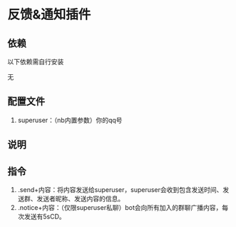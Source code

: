 # 反馈&通知插件
## 依赖
以下依赖需自行安装

无
## 配置文件

1. superuser：（nb内置参数）你的qq号
   
## 说明

## 指令
1. .send+内容：将内容发送给superuser，superuser会收到包含发送时间、发送群、发送者昵称、发送内容的信息。
2. .notice+内容：（仅限superuser私聊）bot会向所有加入的群聊广播内容，每次发送有5sCD。